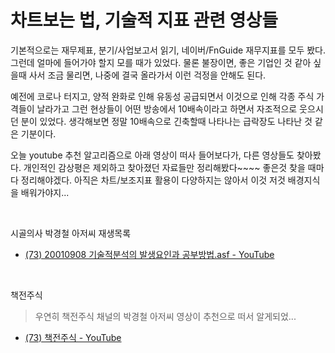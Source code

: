 # 차트보는 법, 기술적 지표 관련 영상들

기본적으로는 재무제표, 분기/사업보고서 읽기, 네이버/FnGuide 재무지표를 모두 봤다. 그런데 얼마에 들어가야 할지 모를 때가 있었다. 물론 불장이면, 좋은 기업인 것 같아 싶을때 사서 조금 물리면, 나중에 결국 올라가서 이런 걱정을 안해도 된다.<br>

예전에 코로나 터지고, 양적 완화로 인해 유동성 공급되면서 이것으로 인해 각종 주식 가격들이 날라가고 그런 현상들이 어떤 방송에서 10배속이라고 하면서 자조적으로 웃으시던 분이 있었다. 생각해보면 정말 10배속으로 긴축할때 나타나는 급락장도 나타난 것 같은 기분이다.<br>

오늘 youtube 추천 알고리즘으로 아래 영상이 떠사 들어보다가, 다른 영상들도 찾아봤다. 개인적인 감상평은 제외하고 찾아졌던 자료들만 정리해봤다~~~~ 좋은것 찾을 때마다 정리해야겠다. 아직은 차트/보조지표 활용이 다양하지는 않아서 이것 저것 배경지식을 배워가야지...<br>

<br>

시골의사 박경철 아저씨 재생목록<br>

- [(73) 20010908 기술적분석의 발생요인과 공부방법.asf - YouTube](https://www.youtube.com/watch?v=H1UeVJel49c&list=PLhOENS_03IH3Z_MVuCVZhPJ0eTbjYXe09) 

<br>

책전주식<br>

> 우연히 책전주식 채널의 박경철 아저씨 영상이 추천으로 떠서 알게되었...

- [(73) 책전주식 - YouTube](https://www.youtube.com/c/%EC%B1%85%EC%A0%84%EC%A3%BC%EC%8B%9D) 

<br>

